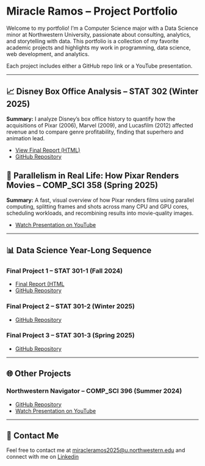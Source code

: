# Miracle Ramos – Project Portfolio

Welcome to my portfolio! I’m a Computer Science major with a Data Science minor at Northwestern University, passionate about consulting, analytics, and storytelling with data. This portfolio is a collection of my favorite academic projects and highlights my work in programming, data science, web development, and analytics.  

Each project includes either a GitHub repo link or a YouTube presentation.

---

## 📈 Disney Box Office Analysis – STAT 302 (Winter 2025)
**Summary:** I analyze Disney’s box office history to quantify how the acquisitions of Pixar (2006), Marvel (2009), and Lucasfilm (2012) affected revenue and to compare genre profitability, finding that superhero and animation lead.
- [View Final Report (HTML)](https://miracleramos2025.github.io/disney-boxoffice-analysis/ramos_miracle_final_project.html)
- [GitHub Repository](https://github.com/miracleramos2025/disney-boxoffice-analysis.git)

## 🎥 Parallelism in Real Life: How Pixar Renders Movies – COMP_SCI 358 (Spring 2025)
**Summary:** A fast, visual overview of how Pixar renders films using parallel computing, splitting frames and shots across many CPU and GPU cores, scheduling workloads, and recombining results into movie-quality images.
- [Watch Presentation on YouTube](https://youtu.be/toNq7nj4ROk?si=Nm7qq6OWZ9hb3Vwz)

---

## 📊 Data Science Year-Long Sequence

### Final Project 1 – STAT 301-1 (Fall 2024)
- [Final Report (HTML](https://stat301-1-2024-fall.github.io/final-project-1-miracleramos2025/)
- [GitHub Repository](https://github.com/stat301-1-2024-fall/final-project-1-miracleramos2025.git)

### Final Project 2 – STAT 301-2 (Winter 2025)
- [GitHub Repository](https://github.com/stat301-2-2025-winter/final-project-2-miracleramos2025.git)

### Final Project 3 – STAT 301-3 (Spring 2025)
- [GitHub Repository]()

---

## 🌐 Other Projects
### Northwestern Navigator – COMP_SCI 396 (Summer 2024)
- [GitHub Repository](https://github.com/miracleramos2025/northwestern_navigator.git)
- [Watch Presentation on YouTube]()

---

## 📄 Contact Me
Feel free to contact me at miracleramos2025@u.northwestern.edu and connect with me on [Linkedin](https://www.linkedin.com/in/miracle-ramos/)
